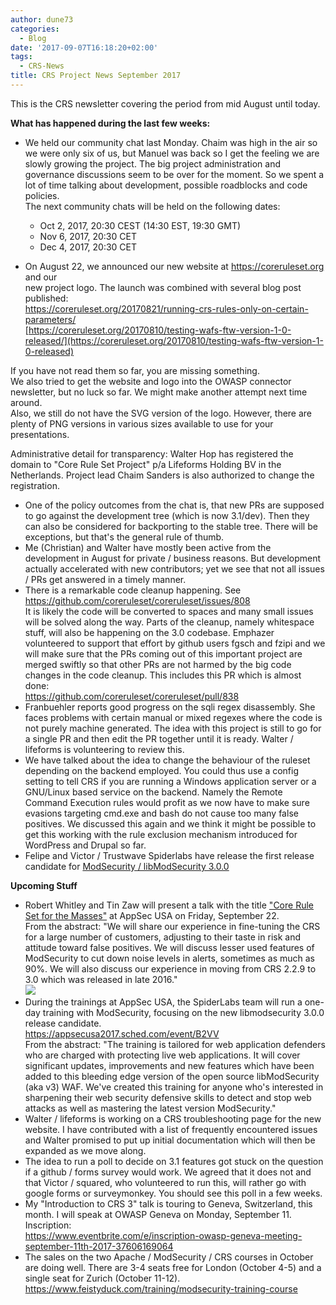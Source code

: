 ```yaml
---
author: dune73
categories:
  - Blog
date: '2017-09-07T16:18:20+02:00'
tags:
  - CRS-News
title: CRS Project News September 2017
---
```



This is the CRS newsletter covering the period from mid August until today.

**What has happened during the last few weeks:**

- We held our community chat last Monday. Chaim was high in the air so we were only six of us, but Manuel was back so I get the feeling we are slowly growing the project. The big project administration and governance discussions seem to be over for the moment. So we spent a lot of time talking about development, possible roadblocks and code policies.  
    The next community chats will be held on the following dates:  
    - Oct 2, 2017, 20:30 CEST (14:30 EST, 19:30 GMT)  
    - Nov 6, 2017, 20:30 CET  
    - Dec 4, 2017, 20:30 CET

- On August 22, we announced our new website at https://coreruleset.org and our  
     new project logo. The launch was combined with several blog post published:  
     <https://coreruleset.org/20170821/running-crs-rules-only-on-certain-parameters/>  
     [https://coreruleset.org/20170810/testing-wafs-ftw-version-1-0-released/](https://coreruleset.org/20170810/testing-wafs-ftw-version-1-0-released)  
     
If you have not read them so far, you are missing something.  
We also tried to get the website and logo into the OWASP connector newsletter, but no luck so far. We might make another attempt next time around.   
Also, we still do not have the SVG version of the logo. However, there are plenty of PNG versions in various sizes available to use for your presentations.  

Administrative detail for transparency: Walter Hop has registered the domain to "Core Rule Set Project" p/a Lifeforms Holding BV in the Netherlands. Project lead Chaim Sanders is also authorized to change the registration.

- One of the policy outcomes from the chat is, that new PRs are supposed to go against the development tree (which is now 3.1/dev). Then they can also be considered for backporting to the stable tree. There will be exceptions, but that's the general rule of thumb.
- Me (Christian) and Walter have mostly been active from the development in August for private / business reasons. But development actually accelerated with new contributors; yet we see that not all issues / PRs get answered in a timely manner.
- There is a remarkable code cleanup happening. See  
<https://github.com/coreruleset/coreruleset/issues/808>  
It is likely the code will be converted to spaces and many small issues will be solved along the way. Parts of the cleanup, namely whitespace stuff, will also be happening on the 3.0 codebase. Emphazer volunteered to support that effort by github users fgsch and fzipi and we will make sure that the PRs coming out of this important project are merged swiftly so that other PRs are not harmed by the big code changes in the code cleanup. This includes this PR which is almost done:  
<https://github.com/coreruleset/coreruleset/pull/838>
- Franbuehler reports good progress on the sqli regex disassembly. She faces problems with certain manual or mixed regexes where the code is not purely machine generated. The idea with this project is still to go for a single PR and then edit the PR together until it is ready. Walter / lifeforms is volunteering to review this.
- We have talked about the idea to change the behaviour of the ruleset depending on the backend employed. You could thus use a config setting to tell CRS if you are running a Windows application server or a GNU/Linux based service on the backend. Namely the Remote Command Execution rules would profit as we now have to make sure evasions targeting cmd.exe and bash do not cause too many false positives. We discussed this again and we think it might be possible to get this working with the rule exclusion mechanism introduced for WordPress and Drupal so far.
- Felipe and Victor / Trustwave Spiderlabs have release the first release candidate for [ModSecurity / libModSecurity 3.0.0](https://www.trustwave.com/Resources/SpiderLabs-Blog/ModSecurity-version-3-0-0-first-release-candidate)

**Upcoming Stuff**

- Robert Whitley and Tin Zaw will present a talk with the title ["Core Rule Set for the Masses"](https://appsecusa2017.sched.com/event/BN29/core-rule-set-for-the-masses) at AppSec USA on Friday, September 22.  
     From the abstract: "We will share our experience in fine-tuning the CRS for a large number of customers, adjusting to their taste in risk and attitude toward false positives. We will discuss lesser used features of ModSecurity to cut down noise levels in alerts, sometimes as much as 90%. We will also discuss our experience in moving from CRS 2.2.9 to 3.0 which was released in late 2016."  
    [![](/images/2017/09/DIsqT0-VAAANHVl.jpg)](https://appsecusa2017.sched.com/event/BN29/core-rule-set-for-the-masses)
- During the trainings at AppSec USA, the SpiderLabs team will run a one-day training with ModSecurity, focusing on the new libmodsecurity 3.0.0 release candidate.  
    <https://appsecusa2017.sched.com/event/B2VV>  
    From the abstract: "The training is tailored for web application defenders who are charged with protecting live web applications. It will cover significant updates, improvements and new features which have been added to this bleeding edge version of the open source libModSecurity (aka v3) WAF. We've created this training for anyone who's interested in sharpening their web security defensive skills to detect and stop web attacks as well as mastering the latest version ModSecurity."
- Walter / lifeforms is working on a CRS troubleshooting page for the new website. I have contributed with a list of frequently encountered issues and Walter promised to put up initial documentation which will then be expanded as we move along.
- The idea to run a poll to decide on 3.1 features got stuck on the question if a github / forms survey would work. We agreed that it does not and that Victor / squared, who volunteered to run this, will rather go with google forms or surveymonkey. You should see this poll in a few weeks.
- My "Introduction to CRS 3" talk is touring to Geneva, Switzerland, this month. I will speak at OWASP Geneva on Monday, September 11. Inscription:  
     <https://www.eventbrite.com/e/inscription-owasp-geneva-meeting-september-11th-2017-37606169064>
- The sales on the two Apache / ModSecurity / CRS courses in October are doing well. There are 3-4 seats free for London (October 4-5) and a single seat for Zurich (October 11-12).  
     <https://www.feistyduck.com/training/modsecurity-training-course>

